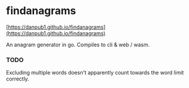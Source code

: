 # findanagrams

[https://danpub1.github.io/findanagrams](https://danpub1.github.io/findanagrams)

An anagram generator in go.  Compiles to cli & web / wasm.

### TODO

Excluding multiple words doesn't apparently count towards the word limit correctly.
